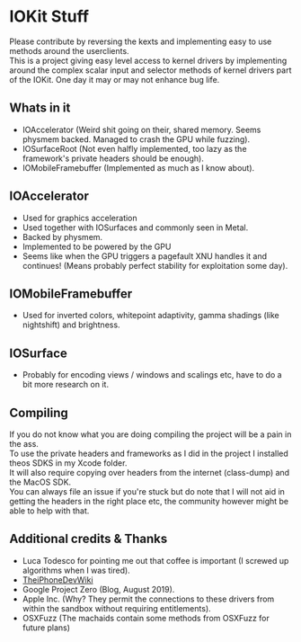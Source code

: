 # IOKit Stuff
Please contribute by reversing the kexts and implementing easy to use methods around the userclients.  
This is a project giving easy level access to kernel drivers by implementing around the complex scalar input and selector methods of kernel drivers part of the IOKit. 
One day it may or may not enhance bug life.  

## Whats in it
- IOAccelerator (Weird shit going on their, shared memory. Seems physmem backed. Managed to crash the GPU while fuzzing).  
- IOSurfaceRoot (Not even halfly implemented, too lazy as the framework's private headers should be enough).  
- IOMobileFramebuffer (Implemented as much as I know about).  

## IOAccelerator
- Used for graphics acceleration
- Used together with IOSurfaces and commonly seen in Metal.  
- Backed by physmem.  
- Implemented to be powered by the GPU
- Seems like when the GPU triggers a pagefault XNU handles it and continues! (Means probably perfect stability for exploitation some day).  

## IOMobileFramebuffer
- Used for inverted colors, whitepoint adaptivity, gamma shadings (like nightshift) and brightness.  

## IOSurface
- Probably for encoding views / windows and scalings etc, have to do a bit more research on it.  


## Compiling
If you do not know what you are doing compiling the project will be a pain in the ass.  
To use the private headers and frameworks as I did in the project I installed theos SDKS in my Xcode folder.  
It will also require copying over headers from the internet (class-dump) and the MacOS SDK.  
You can always file an issue if you're stuck but do note that I will not aid in getting the headers in the right place etc, the community however might be able to help with that.  

## Additional credits & Thanks
- Luca Todesco for pointing me out that coffee is important (I screwed up algorithms when I was tired).  
- [TheiPhoneDevWiki](https://iphonedevwiki.net/)
- Google Project Zero (Blog, August 2019).  
- Apple Inc. (Why? They permit the connections to these drivers from within the sandbox without requiring entitlements).  
- OSXFuzz (The machaids contain some methods from OSXFuzz for future plans)
